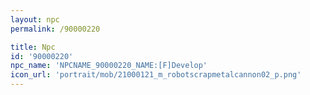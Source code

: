 ```yaml
---
layout: npc
permalink: /90000220

title: Npc
id: '90000220'
npc_name: 'NPCNAME_90000220_NAME:[F]Develop'
icon_url: 'portrait/mob/21000121_m_robotscrapmetalcannon02_p.png'
---
```

